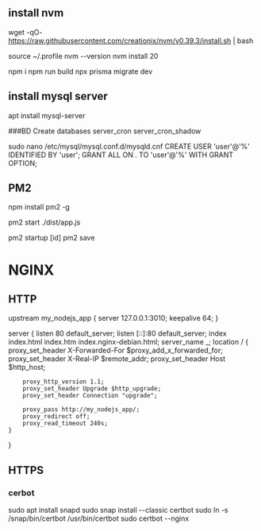 ## install nvm

wget -qO- https://raw.githubusercontent.com/creationix/nvm/v0.39.3/install.sh | bash


source ~/.profile
nvm --version
nvm install 20

npm i
npm run build
npx prisma migrate dev

## install mysql server

apt install mysql-server

###BD
	Create databases
	server_cron
	server_cron_shadow

sudo nano /etc/mysql/mysql.conf.d/mysqld.cnf
CREATE USER 'user'@'%' IDENTIFIED BY 'user';
GRANT ALL ON *.* TO 'user'@'%' WITH GRANT OPTION;


## PM2

npm install pm2 -g

pm2 start ./dist/app.js

pm2 startup [id]
pm2 save


# NGINX
## HTTP

upstream my_nodejs_app {
    server 127.0.0.1:3010;
    keepalive 64;
}

server {
    listen 80 default_server;
        listen [::]:80 default_server;
        index index.html index.htm index.nginx-debian.html;
        server_name _;
    location / {
        proxy_set_header X-Forwarded-For $proxy_add_x_forwarded_for;
        proxy_set_header X-Real-IP $remote_addr;
        proxy_set_header Host $http_host;

        proxy_http_version 1.1;
        proxy_set_header Upgrade $http_upgrade;
        proxy_set_header Connection "upgrade";

        proxy_pass http://my_nodejs_app/;
        proxy_redirect off;
        proxy_read_timeout 240s;
    }
}
## HTTPS

### cerbot
sudo apt install snapd
sudo snap install --classic certbot
sudo ln -s /snap/bin/certbot /usr/bin/certbot
sudo certbot --nginx

